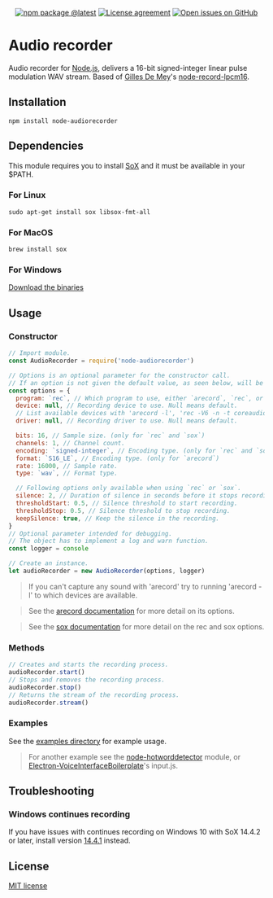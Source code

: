 <div align="center">

[![npm package @latest](https://img.shields.io/npm/v/node-audiorecorder.svg?label=npm@latest&style=flat-square&maxAge=3600)](https://npmjs.com/package/node-audiorecorder)
[![License agreement](https://img.shields.io/github/license/redkenrok/node-audiorecorder.svg?style=flat-square&maxAge=86400)](https://github.com/redkenrok/node-audiorecorder/blob/master/LICENSE)
[![Open issues on GitHub](https://img.shields.io/github/issues/redkenrok/node-audiorecorder.svg?style=flat-square&maxAge=86400)](https://github.com/redkenrok/node-audiorecorder/issues)

</div>

# Audio recorder

Audio recorder for [Node.js](https://nodejs.org/), delivers a 16-bit signed-integer linear pulse modulation WAV stream. Based of [Gilles De Mey](https://github.com/gillesdemey)'s [node-record-lpcm16](https://github.com/gillesdemey/node-record-lpcm16).

## Installation

```
npm install node-audiorecorder
```

## Dependencies

This module requires you to install [SoX](http://sox.sourceforge.net/) and it must be available in your \$PATH.

### For Linux

```
sudo apt-get install sox libsox-fmt-all
```

### For MacOS

```
brew install sox
```

### For Windows

[Download the binaries](http://sourceforge.net/projects/sox/files/latest/download)

## Usage

### Constructor

```javascript
// Import module.
const AudioRecorder = require('node-audiorecorder')

// Options is an optional parameter for the constructor call.
// If an option is not given the default value, as seen below, will be used.
const options = {
  program: `rec`, // Which program to use, either `arecord`, `rec`, or `sox`.
  device: null, // Recording device to use. Null means default.
  // List available devices with 'arecord -l', 'rec -V6 -n -t coreaudio junk_device_name', or 'sox -V6 -n -t coreaudio junk_device_name'.
  driver: null, // Recording driver to use. Null means default.

  bits: 16, // Sample size. (only for `rec` and `sox`)
  channels: 1, // Channel count.
  encoding: `signed-integer`, // Encoding type. (only for `rec` and `sox`)
  format: `S16_LE`, // Encoding type. (only for `arecord`)
  rate: 16000, // Sample rate.
  type: `wav`, // Format type.

  // Following options only available when using `rec` or `sox`.
  silence: 2, // Duration of silence in seconds before it stops recording.
  thresholdStart: 0.5, // Silence threshold to start recording.
  thresholdStop: 0.5, // Silence threshold to stop recording.
  keepSilence: true, // Keep the silence in the recording.
}
// Optional parameter intended for debugging.
// The object has to implement a log and warn function.
const logger = console

// Create an instance.
let audioRecorder = new AudioRecorder(options, logger)
```

> If you can't capture any sound with 'arecord' try to running 'arecord -l' to which devices are available.

> See the [arecord documentation](https://linux.die.net/man/1/arecord) for more detail on its options.

> See the [sox documentation](http://sox.sourceforge.net/Docs/Documentation) for more detail on the rec and sox options.

### Methods

```javascript
// Creates and starts the recording process.
audioRecorder.start()
// Stops and removes the recording process.
audioRecorder.stop()
// Returns the stream of the recording process.
audioRecorder.stream()
```

### Examples

See the [examples directory](https://github.com/RedKenrok/node-audiorecorder/tree/master/examples) for example usage.

> For another example see the [node-hotworddetector](https://github.com/RedKenrok/node-hotworddetector) module, or [Electron-VoiceInterfaceBoilerplate](https://github.com/RedKenrok/Electron-VoiceInterfaceBoilerplate)'s input.js.

## Troubleshooting

### Windows continues recording

If you have issues with continues recording on Windows 10 with SoX 14.4.2 or later, install version [14.4.1](https://sourceforge.net/projects/sox/files/sox/14.4.1/) instead.

## License

[MIT license](https://github.com/redkenrok/node-audiorecorder/blob/master/LICENSE)
